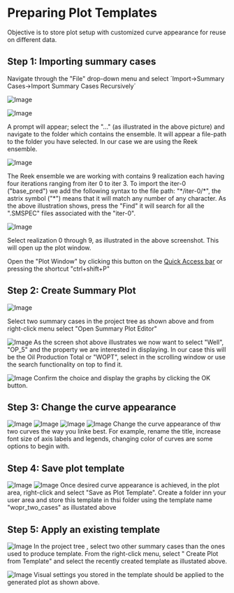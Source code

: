 # Preparing Plot Templates
Objective is to store plot setup with customized curve appearance for reuse on different data.


## Step 1: Importing summary cases

Navigate through the "File" drop-down menu and select ´Import->Summary Cases->Import Summary Cases Recursively´

![Image](./Resources/Pictures/import_recursively.png)

![Image](./Resources/Pictures/file_location.png)

A prompt will appear; select the "..." (as illustrated in the above picture) and navigate to the folder which contains the ensemble. It will appear a file-path to the folder you have selected. In our case we are using the Reek ensemble.

![Image](Resources/Pictures/import_recursively.png)

The Reek ensemble we are working with contains 9 realization each having four iterations ranging from iter 0 to iter 3. To import the iter-0 ("base_pred") we add the following syntax to the file path: "\*/iter-0/\*", the astrix symbol ("\*") means that it will match any number of any character. As the above illustration shows, press the "Find" it will search for all the ".SMSPEC" files associated with the "iter-0".

![Image](Resources/Pictures/select_ensamble.png)

Select realization 0 through 9, as illustrated in the above screenshot. This will open up the plot window.

Open the "Plot Window" by clicking this button on the [Quick Access bar](../graphical-user-interface/graphical-user-interface.md#quick-access-buttons) or pressing the shortcut "ctrl+shift+P"


## Step 2: Create Summary Plot
![Image](Resources/Pictures/select_twocases.png)  

Select two summary cases in the project tree as shown above and from right-click menu select "Open Summary Plot Editor" 

![Image](Resources/Pictures/summaryplot_editor.png)
As the screen shot above illustrates we now want to select "Well", "OP_5" and the property we are interested in displaying. In our case this will be the Oil Production Total or "WOPT", select in the scrolling window or use the search functionality on top to find it.

![Image](Resources/Pictures/press_ok.png)
Confirm the choice and display the graphs by clicking the OK button.

## Step 3: Change the curve appearance
![Image](Resources/Pictures/change_title.png)
![Image](Resources/Pictures/change_color.png)
![Image](Resources/Pictures/change_axis.png)
![Image](Resources/Pictures/change_font.png)
Change the curve appearance of thw two curves the way you linke best. For example, rename the title, increase font size of axis labels and legends, changing color of curves are some options to begin with.

## Step 4: Save plot template

![Image](Resources/Pictures/save_template.png)
![Image](Resources/Pictures/name_template.png)
Once desired curve appearance is achieved, in the plot area, right-click and select "Save as Plot Template". Create a folder inn your user area and store this template in thsi folder using the template name "wopr_two_cases" as illustated above


## Step 5: Apply an existing template
![Image](Resources/Pictures/apply_template.png)
In the project tree , select two other summary cases than the ones used to produce template. From the right-click menu, select " Create Plot from Template" and select the recently created template as illustated above.

![Image](Resources/Pictures/test_template.png)
Visual settings you stored in the template should be applied to the generated plot as shown above.


